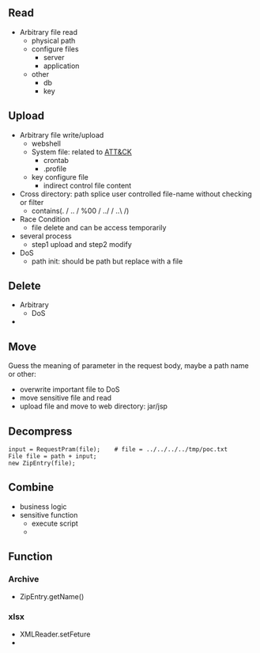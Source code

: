 ## Read
- Arbitrary file read
  - physical path
  - configure files
    - server
    - application
  - other
    - db
    - key

## Upload
- Arbitrary file write/upload
  - webshell
  - System file: related to [ATT&CK]()
    - crontab
    - .profile
  - key configure file
    - indirect control file content
- Cross directory: path splice user controlled file-name without checking or filter
  - contains(. / .. / %00 / ../ / ..\ /)
- Race Condition
  - file delete and can be access temporarily
- several process
  - step1 upload and step2 modify
- DoS
  - path init: should be path but replace with a file

## Delete
- Arbitrary
  - DoS
- 

## Move
  Guess the meaning of parameter in the request body, maybe a path name or other:
- overwrite important file to DoS
- move sensitive file and read
- upload file and move to web directory: jar/jsp


## Decompress
```
input = RequestPram(file);    # file = ../../../../tmp/poc.txt
File file = path + input; 
new ZipEntry(file);
```

## Combine
- business logic
- sensitive function
  - execute script
  - 

## Function
### Archive
- ZipEntry.getName()


### xlsx
- XMLReader.setFeture
- 
